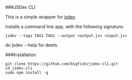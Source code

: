 ###JSDev CLI

This is a simple wrapper for [jsdev](https://github.com/douglascrockford/JSDev)

installs a command line app, with the following signature:

    jsdev --tags TAG1 TAG2 --output <output.js> <input.js> 

do jsdev --help for deets.

###Installation

    git clone https://github.com/bigfish/jsdev-cli.git
    cd jsdev-cli
    sudo npm install -g

